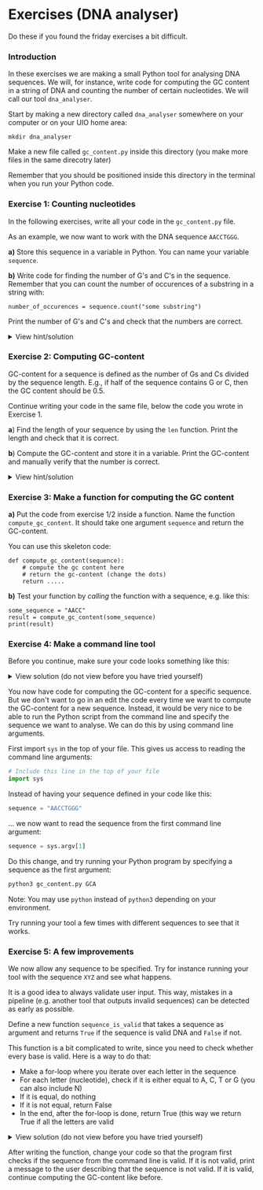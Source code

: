 # Exercises (DNA analyser)
Do these if you found the friday exercises a bit difficult.

### Introduction
In these exercises we are making a small Python tool for analysing DNA sequences. We will, for instance, write code for computing the GC content in a string of DNA and counting the number of certain nucleotides. We will call our tool `dna_analyser`.

Start by making a new directory called `dna_analyser` somewhere on your computer or on your UIO home area:

```
mkdir dna_analyser
```

Make a new file called `gc_content.py` inside this directory (you make more files in the same direcotry later)

Remember that you should be positioned inside this directory in the terminal when you run your Python code.


### Exercise 1: Counting nucleotides
In the following exercises, write all your code in the `gc_content.py` file.

As an example, we now want to work with the DNA sequence `AACCTGGG`.

**a)** Store this sequence in a variable in Python. You can name your variable `sequence`.

**b)** Write code for finding the number of G's and C's in the sequence. Remember that you can count the number of occurences of a substring in a string with:

```
number_of_occurences = sequence.count("some substring")
```

Print the number of G's and C's and check that the numbers are correct.



<details>
    <summary>
    View hint/solution
    </summary>

```python
# We create a string containing our sequence and store it in a variable
sequence = "AACCTGGG"
# You can count the number of Gs in a string like this:
n_g = sequence.count("G")
# The variable nG now contains the number
print(n_g)
# We do the same again for C
n_c = sequence.count("C")
print(n_c)
```
</details>


### Exercise 2: Computing GC-content
GC-content for a sequence is defined as the number of Gs and Cs divided by the sequence length. E.g., if half of the sequence contains G or C, then the GC content should be 0.5.

Continue writing your code in the same file, below the code you wrote in Exercise 1.

**a**) Find the length of your sequence by using the `len` function. Print the length and check that it is correct.

**b**) Compute the GC-content and store it in a variable. Print the GC-content and manually verify that the number is correct.

<details>
<summary>View hint/solution</summary>
```python
length_of_sequence = len(sequence)
gc_content = .... write the formula here ....
print("The GC-content is", gc_content)
```
</details>


### Exercise 3: Make a function for computing the GC content
**a)** Put the code from exercise 1/2 inside a function. Name the function `compute_gc_content`. It should take one argument `sequence` and return the GC-content.

You can use this skeleton code:
```
def compute_gc_content(sequence):
    # compute the gc content here
    # return the gc-content (change the dots)
    return ..... 
```

**b)** Test your function by *calling* the function with a sequence, e.g. like this:
```
some_sequence = "AACC"
result = compute_gc_content(some_sequence)
print(result)
```


### Exercise 4: Make a command line tool
Before you continue, make sure your code looks something like this:
<details>
    <summary>View solution (do not view before you have tried yourself)</summary>
    
```python

def compute_gc_content(sequence):
    n_c = sequence.count("C")
    n_g = sequence.count("G")
    length = len(sequence)
    gc_content = (n_c + n_g) / length
    return gc_content

sequence = "AACCTGGG"
result = compute_gc_content(sequence)
print("Gc content is ", result)
```
    
</details>


You now have code for computing the GC-content for a specific sequence. But we don't want to go in an edit the code every time we want to compute the GC-content for a new sequence. Instead, it would be very nice to be able to run the Python script from the command line and specify the sequence we want to analyse. We can do this by using command line arguments.

First import `sys` in the top of your file. This gives us access to reading the command line arguments:

```python
# Include this line in the top of your file
import sys
```

Instead of having your sequence defined in your code like this:
```python
sequence = "AACCTGGG"
```
... we now want to read the sequence from the first command line argument:
```python
sequence = sys.argv[1]
```

Do this change, and try running your Python program by specifying a sequence as the first argument:

```python
python3 gc_content.py GCA
```
Note: You may use `python` instead of `python3` depending on your environment.

Try running your tool a few times with different sequences to see that it works.


### Exercise 5: A few improvements
We now allow any sequence to be specified. Try for instance running your tool with the sequence `XYZ` and see what happens.

It is a good idea to always validate user input. This way, mistakes in a pipeline (e.g. another tool that outputs invalid sequences) can be detected as early as possible.

Define a new function `sequence_is_valid` that takes a sequence as argument and returns `True` if the sequence is valid DNA and `False` if not.

This function is a bit complicated to write, since you need to check whether every base is valid. Here is a way to do that:
* Make a for-loop where you iterate over each letter in the sequence
* For each letter (nucleotide), check if it is either equal to A, C, T or G (you can also include N)
* If it is equal, do nothing
* If it is not equal, return False
* In the end, after the for-loop is done, return True (this way we return True if all the letters are valid

 

<details>
    <summary>View solution (do not view before you have tried yourself)</summary>
    
```python
def sequence_is_valid_dna(sequence):
    for base in sequence:
        if base is not "A" and base is not "C" and base is not "G" and base is not "T" and base is not "N":
            return False
            
        return True
```
    
</details>


After writing the function, change your code so that the program first checks if the sequence from the command line is valid. If it is not valid, print a message to the user describing that the sequence is not valid. If it is valid, continue computing the GC-content like before.



